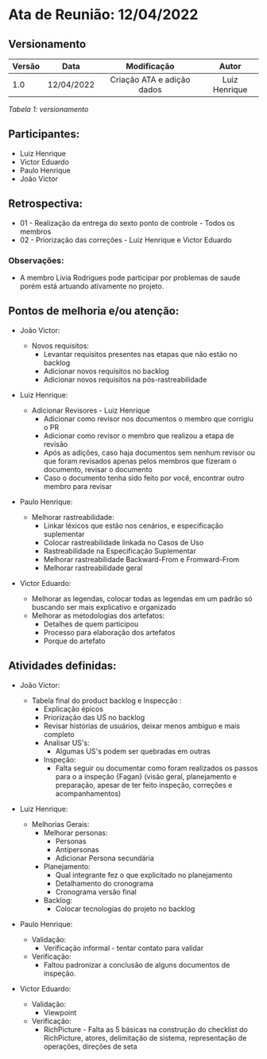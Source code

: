 # Ata de Reunião: 12/04/2022

## Versionamento

| Versão | Data | Modificação | Autor |
|-|-|:-:|:-:|
| 1.0 | 12/04/2022 | Criação ATA e adição dados | Luiz Henrique |

*Tabela 1: versionamento*


## Participantes: 
- Luiz Henrique
- Victor Eduardo
- Paulo Henrique 
- João Victor

## Retrospectiva:
- 01 - Realização da entrega do sexto ponto de controle - Todos os membros
- 02 - Priorização das correções - Luiz Henrique e Victor Eduardo

### Observações:

- A membro Livia Rodrigues pode participar por problemas de saude porém está artuando ativamente no projeto.

## Pontos de melhoria e/ou atenção:

- João Victor:
    - Novos requisitos:
        - Levantar requisitos presentes nas etapas que não estão no backlog
        - Adicionar novos requisitos no backlog
        - Adicionar novos requisitos na pós-rastreabilidade


- Luiz Henrique:
    - Adicionar Revisores - Luiz Henrique
        - Adicionar como revisor nos documentos o membro que corrigiu o PR
        - Adicionar como revisor o membro que realizou a etapa de revisão
        - Após as adições, caso haja documentos sem nenhum revisor ou que foram revisados apenas pelos membros que fizeram o documento, revisar o documento 
        - Caso o documento tenha sido feito por você, encontrar outro membro para revisar


- Paulo Henrique:
    - Melhorar rastreabilidade:
        - Linkar léxicos que estão nos cenários, e especificação suplementar
        - Colocar rastreabilidade linkada no Casos de Uso
        - Rastreabilidade na Especificação Suplementar
        - Melhorar rastreabilidade Backward-From e Fromward-From
        - Melhorar rastreabilidade geral


- Victor Eduardo:
    - Melhorar as legendas, colocar todas as legendas em um padrão só buscando ser mais explicativo e organizado
    - Melhorar as metodologias dos artefatos:
        - Detalhes de quem participou 
        - Processo para elaboração dos artefatos
        - Porque do artefato


## Atividades definidas:


- João Victor:
    - Tabela final do product backlog e Inspecção :
        - Explicação épicos
        - Priorização das US no backlog
        - Revisar histórias de usuários, deixar menos ambíguo e mais completo 
        - Analisar US's: 
            - Algumas US's podem ser quebradas em outras
        - Inspeção:
            - Falta seguir ou documentar como foram realizados os passos para o a inspeção {Fagan} (visão geral, planejamento e preparação, apesar de ter feito inspeção, correções e acompanhamentos) 

- Luiz Henrique:
    - Melhorias Gerais:
        - Melhorar personas: 
            - Personas
            - Antipersonas
            - Adicionar Persona secundária
        - Planejamento:
            - Qual integrante fez o que explicitado no planejamento
            - Detalhamento do cronograma
            - Cronograma versão final
        - Backlog:
            - Colocar tecnologias do projeto no backlog


- Paulo Henrique:
    - Validação:
        - Verificação informal - tentar contato para validar
    - Verificação:
        - Faltou padronizar a conclusão de alguns documentos de inspeção.


- Victor Eduardo:
    - Validação:
        - Viewpoint
    - Verificação:
        - RichPicture -  Falta as 5 básicas na construção do checklist do RichPicture, atores, delimitação de sistema, representação de operações, direções de seta



